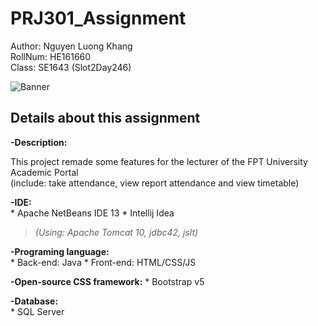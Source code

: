 # PRJ301_Assignment

Author: Nguyen Luong Khang <br/>
RollNum: HE161660 <br/>
Class: SE1643 (Slot2Day246) <br/>

![Banner](http://haringeymath.files.wordpress.com/2010/11/thumbtack_note_assignment.png)

## Details about this assignment

<strong>-Description:</strong><br/>
	<p>This project remade some features for the lecturer of the FPT University Academic Portal<br/>
 	(include: take attendance, view report attendance and view timetable)</p>

<strong>-IDE:</strong> <br/>
	* Apache NetBeans IDE 13
	* Intellij Idea
>  *(Using: Apache Tomcat 10, jdbc42, jslt)*

<strong>-Programing language:</strong> <br/>
	* Back-end: Java
	* Front-end: HTML/CSS/JS

<strong>-Open-source CSS framework:</strong>
	* Bootstrap v5

<strong>-Database:</strong><br/>
	* SQL Server
